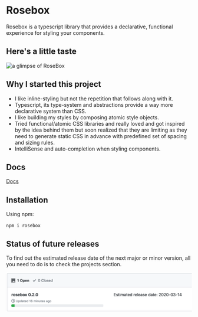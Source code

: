 # Rosebox

Rosebox is a typescript library that provides a declarative, functional experience for styling your components.

## Here's a little taste

![a glimpse of RoseBox](https://j.gifs.com/WLlLzJ.gif)

## Why I started this project

- I like inline-styling but not the repetition that follows along with it.
- Typescript, its type-system and abstractions provide a way more declarative system than CSS.
- I like building my styles by composing atomic style objects.
- Tried functional/atomic CSS libraries and really loved and got inspired by the idea behind them but soon realized that they are limiting as they need to generate static CSS in advance with predefined set of spacing and sizing rules.
- IntelliSense and auto-completion when styling components.

## Docs

[Docs](http://www.rosebox.dev)

## Installation

Using npm:

```shell
npm i rosebox
```

## Status of future releases

To find out the estimated release date of the next major or minor version, all you need to do is to check the projects section.

![Screenshot of the repository's project section](./project-section-github.png?raw=true)
